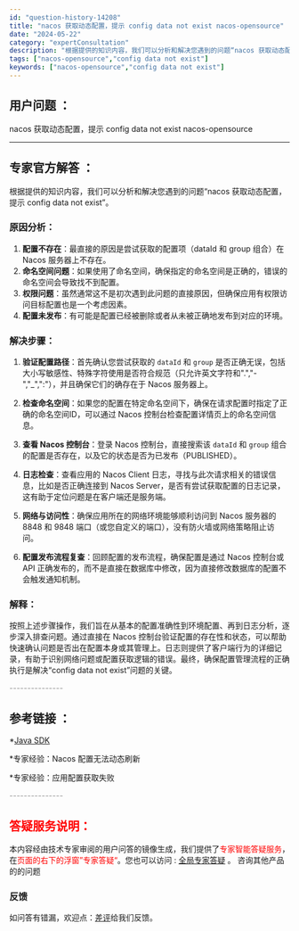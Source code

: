 ```yaml
---
id: "question-history-14208"
title: "nacos 获取动态配置，提示 config data not exist nacos-opensource"
date: "2024-05-22"
category: "expertConsultation"
description: "根据提供的知识内容，我们可以分析和解决您遇到的问题“nacos 获取动态配置，提示 config data not exist”。### 原因分析：1. **配置不存在**：最直接的原因是尝试获取的配置项（dataId 和 group 组合）在 Nacos 服务器上不存在。2. **命名空间问题**"
tags: ["nacos-opensource","config data not exist"]
keywords: ["nacos-opensource","config data not exist"]
---
```


## 用户问题 ： 
 nacos 获取动态配置，提示 config data not exist nacos-opensource 

---------------
## 专家官方解答 ：

根据提供的知识内容，我们可以分析和解决您遇到的问题“nacos 获取动态配置，提示 config data not exist”。

### 原因分析：
1. **配置不存在**：最直接的原因是尝试获取的配置项（dataId 和 group 组合）在 Nacos 服务器上不存在。
2. **命名空间问题**：如果使用了命名空间，确保指定的命名空间是正确的，错误的命名空间会导致找不到配置。
3. **权限问题**：虽然通常这不是初次遇到此问题的直接原因，但确保应用有权限访问目标配置也是一个考虑因素。
4. **配置未发布**：有可能是配置已经被删除或者从未被正确地发布到对应的环境。

### 解决步骤：
1. **验证配置路径**：首先确认您尝试获取的 `dataId` 和 `group` 是否正确无误，包括大小写敏感性、特殊字符使用是否符合规范（只允许英文字符和".","-","_",":"），并且确保它们的确存在于 Nacos 服务器上。
   
2. **检查命名空间**：如果您的配置在特定命名空间下，确保在请求配置时指定了正确的命名空间ID，可以通过 Nacos 控制台检查配置详情页上的命名空间信息。

3. **查看 Nacos 控制台**：登录 Nacos 控制台，直接搜索该 `dataId` 和 `group` 组合的配置是否存在，以及它的状态是否为已发布（PUBLISHED）。

4. **日志检查**：查看应用的 Nacos Client 日志，寻找与此次请求相关的错误信息，比如是否正确连接到 Nacos Server，是否有尝试获取配置的日志记录，这有助于定位问题是在客户端还是服务端。

5. **网络与访问性**：确保应用所在的网络环境能够顺利访问到 Nacos 服务器的 8848 和 9848 端口（或您自定义的端口），没有防火墙或网络策略阻止访问。

6. **配置发布流程复查**：回顾配置的发布流程，确保配置是通过 Nacos 控制台或 API 正确发布的，而不是直接在数据库中修改，因为直接修改数据库的配置不会触发通知机制。

### 解释：
按照上述步骤操作，我们旨在从基本的配置准确性到环境配置、再到日志分析，逐步深入排查问题。通过直接在 Nacos 控制台验证配置的存在性和状态，可以帮助快速确认问题是否出在配置本身或其管理上。日志则提供了客户端行为的详细记录，有助于识别网络问题或配置获取逻辑的错误。最终，确保配置管理流程的正确执行是解决“config data not exist”问题的关键。


<font color="#949494">---------------</font> 


## 参考链接 ：

*[Java SDK](https://nacos.io/docs/latest/guide/user/sdk)
 
 *专家经验：Nacos 配置无法动态刷新 
 
 *专家经验：应用配置获取失败 


 <font color="#949494">---------------</font> 
 


## <font color="#FF0000">答疑服务说明：</font> 

本内容经由技术专家审阅的用户问答的镜像生成，我们提供了<font color="#FF0000">专家智能答疑服务</font>，在<font color="#FF0000">页面的右下的浮窗”专家答疑“</font>。您也可以访问 : [全局专家答疑](https://answer.opensource.alibaba.com/docs/intro) 。 咨询其他产品的的问题

### 反馈
如问答有错漏，欢迎点：[差评](https://ai.nacos.io/user/feedbackByEnhancerGradePOJOID?enhancerGradePOJOId=14209)给我们反馈。
